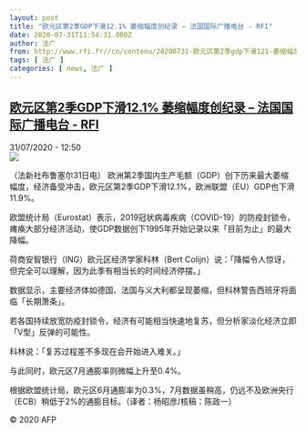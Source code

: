 ```yaml
---
layout: post
title: "欧元区第2季GDP下滑12.1% 萎缩幅度创纪录 – 法国国际广播电台 - RFI"
date: 2020-07-31T11:54:31.000Z
author: 法广
from: http://www.rfi.fr//cn/contenu/20200731-欧元区第2季gdp下滑121-萎缩幅度创纪录
tags: [ 法广 ]
categories: [ news, 法广 ]
---
```

<!--1596196471000-->
[欧元区第2季GDP下滑12.1% 萎缩幅度创纪录 – 法国国际广播电台 - RFI](http://www.rfi.fr//cn/contenu/20200731-%E6%AC%A7%E5%85%83%E5%8C%BA%E7%AC%AC2%E5%AD%A3gdp%E4%B8%8B%E6%BB%91121-%E8%90%8E%E7%BC%A9%E5%B9%85%E5%BA%A6%E5%88%9B%E7%BA%AA%E5%BD%95)
------

<div>
<div>31/07/2020 - 12:50</div><img src="https://s.rfi.fr/media/display/185517fa-d320-11ea-a91d-005056a98db9/w:310/p:16x9/eco0006b.200731185001.jpg"><div class="t-content__body u-clearfix"><div class="m-interstitial"></div><p>（法新社布鲁塞尔31日电）    欧洲第2季国内生产毛额（GDP）创下历来最大萎缩幅度，经济备受冲击，欧元区第2季GDP下滑12.1%，欧洲联盟（EU）GDP也下滑11.9%。</p><p>    欧盟统计局（Eurostat）表示，2019冠状病毒疾病（COVID-19）的防疫封锁令，瘫痪大部分经济活动，使GDP数据创下1995年开始记录以来「目前为止」的最大降幅。</p><p>    荷商安智银行（ING）欧元区经济学家科林（Bert Colijn）说：「降幅令人惊讶，但完全可以理解，因为此季有相当长的时间经济停摆。」</p><p>    数据显示，主要经济体如德国、法国与义大利都呈现萎缩，但科林警告西班牙将面临「长期萧条」。</p><p>    若各国持续放宽防疫封锁令，经济有可能相当快速地复苏，但分析家淡化经济立即「V型」反弹的可能性。</p><p>    科林说：「复苏过程差不多现在会开始进入难关。」</p><p>    与此同时，欧元区7月通膨率则微幅上升至0.4%。</p><p>    根据欧盟统计局，欧元区6月通膨率为0.3%，7月数据虽稍高，仍远不及欧洲央行（ECB）稍低于2%的通膨目标。（译者：杨昭彦/核稿：陈政一）</p><p class="t-copyright">© 2020 AFP</p>        </div>
</div>
